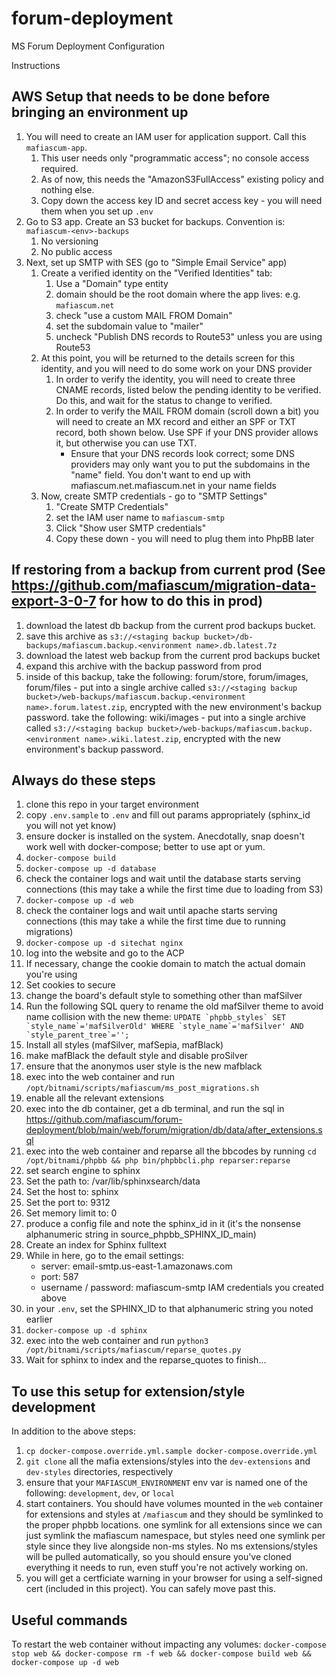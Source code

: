 # forum-deployment
MS Forum Deployment Configuration 

Instructions

## AWS Setup that needs to be done before bringing an environment up
1) You will need to create an IAM user for application support. Call this `mafiascum-app`. 
    1) This user needs only "programmatic access"; no console access required.
    1) As of now, this needs the "AmazonS3FullAccess" existing policy and nothing else.
    1) Copy down the access key ID and secret access key - you will need them when you set up `.env`
1) Go to S3 app. Create an S3 bucket for backups. Convention is: `mafiascum-<env>-backups`
    1) No versioning
    1) No public access
1) Next, set up SMTP with SES (go to "Simple Email Service" app)
    1) Create a verified identity on the "Verified Identities" tab:
        1) Use a "Domain" type entity
        1) domain should be the root domain where the app lives: e.g. `mafiascum.net`
        1) check "use a custom MAIL FROM Domain"
        1) set the subdomain value to "mailer"
        1) uncheck "Publish DNS records to Route53" unless you are using Route53
    1) At this point, you will be returned to the details screen for this identity, and you will need to do some work on your DNS provider
        1) In order to verify the identity, you will need to create three CNAME records, listed below the pending identity to be verified. Do this, and wait for the status to change to verified.
        1) In order to verify the MAIL FROM domain (scroll down a bit) you will need to create an MX record and either an SPF or TXT record, both shown below. Use SPF if your DNS provider allows it, but otherwise you can use TXT. 
            * Ensure that your DNS records look correct; some DNS providers may only want you to put the subdomains in the "name" field. You don't want to end up with mafiascum.net.mafiascum.net in your name fields
    1) Now, create SMTP credentials - go to "SMTP Settings"
        1) "Create SMTP Credentials"
        1) set the IAM user name to `mafiascum-smtp`
        1) Click "Show user SMTP credentials"
        1) Copy these down - you will need to plug them into PhpBB later

## If restoring from a backup from current prod (See https://github.com/mafiascum/migration-data-export-3-0-7 for how to do this in prod)

1) download the latest db backup from the current prod backups bucket.
1) save this archive as `s3://<staging backup bucket>/db-backups/mafiascum.backup.<environment name>.db.latest.7z`
1) download the latest web backup from the current prod backups bucket
1) expand this archive with the backup password from prod
1) inside of this backup, take the following: forum/store, forum/images, forum/files - put into a single archive called `s3://<staging backup bucket>/web-backups/mafiascum.backup.<environment name>.forum.latest.zip`, encrypted with the new environment's backup password. take the following: wiki/images - put into a single archive called `s3://<staging backup bucket>/web-backups/mafiascum.backup.<environment name>.wiki.latest.zip`, encrypted with the new environment's backup password.

## Always do these steps

1) clone this repo in your target environment
1) copy `.env.sample` to `.env` and fill out params appropriately (sphinx_id you will not yet know)
1) ensure docker is installed on the system. Anecdotally, snap doesn't work well with docker-compose; better to use apt or yum.
1) `docker-compose build`
1) `docker-compose up -d database`
1) check the container logs and wait until the database starts serving connections (this may take a while the first time due to loading from S3)
1) `docker-compose up -d web`
1) check the container logs and wait until apache starts serving connections (this may take a while the first time due to running migrations)
1) `docker-compose up -d sitechat nginx`
1) log into the website and go to the ACP
1) If necessary, change the cookie domain to match the actual domain you're using
1) Set cookies to secure
1) change the board's default style to something other than mafSilver
1) Run the following SQL query to rename the old mafSilver theme to avoid name collision with the new theme: ```UPDATE `phpbb_styles` SET `style_name`='mafSilverOld' WHERE `style_name`='mafSilver' AND `style_parent_tree`='';```
1) Install all styles (mafSilver, mafSepia, mafBlack)
1) make mafBlack the default style and disable proSilver
1) ensure that the anonymos user style is the new mafblack
1) exec into the web container and run `/opt/bitnami/scripts/mafiascum/ms_post_migrations.sh`
1) enable all the relevant extensions
1) exec into the db container, get a db terminal, and run the sql in https://github.com/mafiascum/forum-deployment/blob/main/web/forum/migration/db/data/after_extensions.sql
1) exec into the web container and reparse all the bbcodes by running `cd /opt/bitnami/phpbb && php bin/phpbbcli.php reparser:reparse`
1) set search engine to sphinx
1) Set the path to: /var/lib/sphinxsearch/data
1) Set the host to: sphinx
1) Set the port to: 9312
1) Set memory limit to: 0
1) produce a config file and note the sphinx_id in it (it's the nonsense alphanumeric string in source_phpbb_SPHINX_ID_main)
1) Create an index for Sphinx fulltext
1) While in here, go to the email settings: 
    * server: email-smtp.us-east-1.amazonaws.com
    * port: 587
    * username / password: mafiascum-smtp IAM credentials you created above
1) in your `.env`, set the SPHINX_ID to that alphanumeric string you noted earlier
1) `docker-compose up -d sphinx`
1) exec into the web container and run `python3 /opt/bitnami/scripts/mafiascum/reparse_quotes.py`
1) Wait for sphinx to index and the reparse_quotes to finish...

## To use this setup for extension/style development
In addition to the above steps:
1) `cp docker-compose.override.yml.sample docker-compose.override.yml`
1) `git clone` all the mafia extensions/styles into the `dev-extensions` and `dev-styles` directories, respectively
1) ensure that your `MAFIASCUM_ENVIRONMENT` env var is named one of the following: `development`, `dev`, or `local`
1) start containers. You should have volumes mounted in the `web` container for extensions and styles at `/mafiascum` and they should be symlinked to the proper phpbb locations. one symlink for all extensions since we can just symlink the mafiascum namespace, but styles need one symlink per style since they live alongside non-ms styles. No ms extensions/styles will be pulled automatically, so you should ensure you've cloned everything it needs to run, even stuff you're not actively working on.
1) you will get a certficiate warning in your browser for using a self-signed cert (included in this project). You can safely move past this.

## Useful commands
To restart the web container without impacting any volumes: `docker-compose stop web && docker-compose rm -f web && docker-compose build web && docker-compose up -d web`
